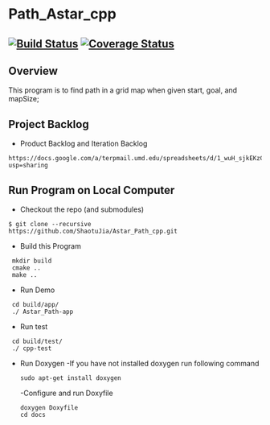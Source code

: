 # Path_Astar_cpp
[![Build Status](https://travis-ci.org/ShaotuJia/Astar_Path_cpp.svg?branch=master)](https://travis-ci.org/ShaotuJia/Astar_Path_cpp)
[![Coverage Status](https://coveralls.io/repos/github/ShaotuJia/Find_Path_Astar/badge.svg?branch=master)](https://coveralls.io/github/ShaotuJia/Find_Path_Astar?branch=master)
---

## Overview

This program is to find path in a grid map when given start, goal, and mapSize;

## Project Backlog

- Product Backlog and Iteration Backlog
```
https://docs.google.com/a/terpmail.umd.edu/spreadsheets/d/1_wuH_sjkEKzCIiHdhb8TNDC5xYZSNvnsnW_ek6CWaD0/edit?usp=sharing
```

## Run Program on Local Computer

- Checkout the repo (and submodules)
```
$ git clone --recursive https://github.com/ShaotuJia/Astar_Path_cpp.git
```
- Build this Program 
```
 mkdir build
 cmake ..
 make ..
```
- Run Demo
```
 cd build/app/
 ./ Astar_Path-app
```
- Run test
```
 cd build/test/
 ./ cpp-test
```
- Run Doxygen
	-If you have not installed doxygen run following command
	```
	sudo apt-get install doxygen
	```
	-Configure and run Doxyfile
	```
 	doxygen Doxyfile
 	cd docs
	```
